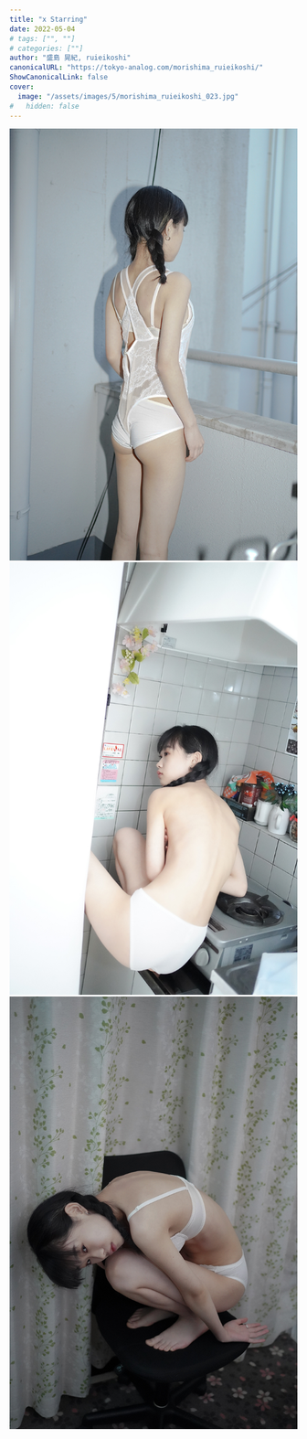 ```yaml
---
title: "x Starring"
date: 2022-05-04
# tags: ["", ""]
# categories: [""]
author: "盛島 晃紀, ruieikoshi"
canonicalURL: "https://tokyo-analog.com/morishima_ruieikoshi/"
ShowCanonicalLink: false
cover:
  image: "/assets/images/5/morishima_ruieikoshi_023.jpg"
#   hidden: false
---
```


![morishima_ruieikoshi](/assets/images/5/morishima_ruieikoshi_003.jpg)
![morishima_ruieikoshi](/assets/images/5/morishima_ruieikoshi_015.jpg)
![morishima_ruieikoshi](/assets/images/5/morishima_ruieikoshi_017.jpg)
